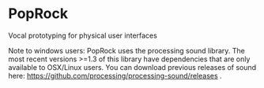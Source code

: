 # PopRock
Vocal prototyping for physical user interfaces

Note to windows users: PopRock uses the processing sound library. The most recent versions >=1.3 of this library have dependencies that are only available to OSX/Linux users. You can download previous releases of sound here: https://github.com/processing/processing-sound/releases .